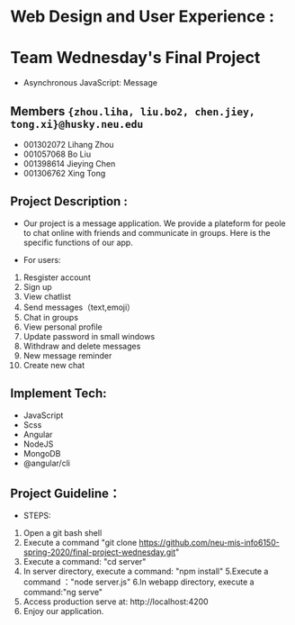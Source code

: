 # Web Design and User Experience :
# Team Wednesday's Final Project
* Asynchronous JavaScript: Message 

## Members `{zhou.liha, liu.bo2, chen.jiey, tong.xi}@husky.neu.edu`
* 001302072 Lihang Zhou
* 001057068 Bo Liu
* 001398614 Jieying Chen
* 001306762 Xing Tong

## Project Description : 
*   Our project is a message application. We provide a plateform for peole to chat online with friends and communicate in groups. Here is the specific functions of our app.

* For users:
1. Resgister account
2. Sign up
3. View chatlist
4. Send messages（text,emoji）
5. Chat in groups
6. View personal profile
7. Update password in small windows
8. Withdraw and delete messages
9. New message reminder
10. Create new chat

## Implement Tech:
* JavaScript
* Scss
* Angular
* NodeJS
* MongoDB
* @angular/cli

## Project Guideline：
* STEPS:
1. Open a git bash shell
2. Execute a command "git clone https://github.com/neu-mis-info6150-spring-2020/final-project-wednesday.git"
3. Execute a command: "cd server"
4. In server directory, execute a command: "npm install"
5.Execute a command ："node server.js"
6.In webapp directory, execute a command:"ng serve"
5. Access production serve at: http://localhost:4200
6. Enjoy our application.


